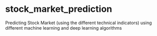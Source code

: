 # stock_market_prediction
Predicting Stock Market (using the different technical indicators) using different machine learning and deep learning algorithms
